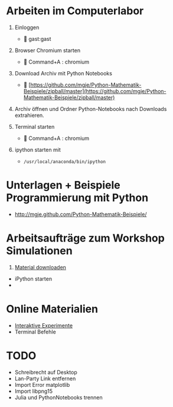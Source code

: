 Arbeiten im Computerlabor
=========================

1. Einloggen 
	- :bust_in_silhouette: gast:gast
1. Browser Chromium starten
	- :symbols: Command+A : chromium
1. Download Archiv mit Python Notebooks
	- :page_with_curl: [https://github.com/mgje/Python-Mathematik-Beispiele/zipball/master](https://github.com/mgje/Python-Mathematik-Beispiele/zipball/master)	
1. Archiv öffnen und Ordner Python-Notebooks nach Downloads extrahieren.
1. Terminal starten
	- :symbols: Command+A : chromium

1. ipython starten mit
	- ```/usr/local/anaconda/bin/ipython``` 


Unterlagen + Beispiele Programmierung mit Python 
================================================

- http://mgje.github.com/Python-Mathematik-Beispiele/


Arbeitsaufträge zum Workshop Simulationen
=========================================

1. [Material downloaden](https://github.com/mgje/Python-Mathematik-Beispiele/zipball/master/)
-  iPython starten
-  




Online Materialien
==================
- [Interaktive Experimente](http://mgje.github.io/Interaktive_Experimente/)
- Terminal Befehle


TODO
====
- Schreibrecht auf Desktop
- Lan-Party Link entfernen
- Import Error matplotlib
- Import libpng15
- Julia und PythonNotebooks trennen
